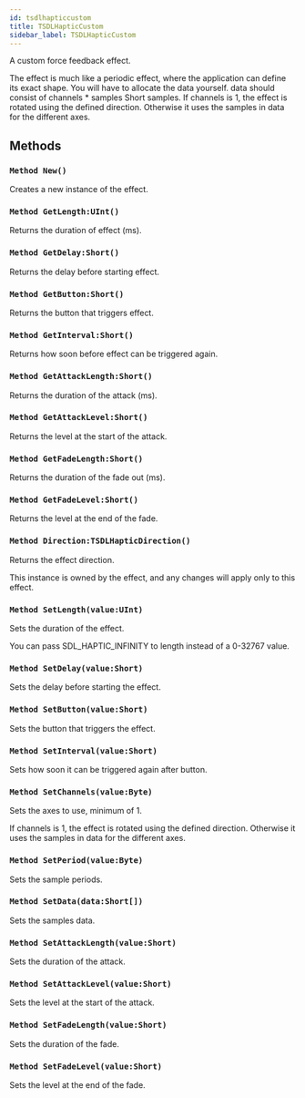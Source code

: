 ```yaml
---
id: tsdlhapticcustom
title: TSDLHapticCustom
sidebar_label: TSDLHapticCustom
---
```


A custom force feedback effect.


The effect is much like a periodic effect, where the application can define its exact shape.
You will have to allocate the data yourself. data should consist of channels * samples Short samples.
If channels is 1, the effect is rotated using the defined direction. Otherwise it uses the samples in data for the different axes.


## Methods

### `Method New()`

Creates a new instance of the effect.


### `Method GetLength:UInt()`

Returns the duration of effect (ms).


### `Method GetDelay:Short()`

Returns the delay before starting effect.


### `Method GetButton:Short()`

Returns the button that triggers effect.


### `Method GetInterval:Short()`

Returns how soon before effect can be triggered again.


### `Method GetAttackLength:Short()`

Returns the duration of the attack (ms).


### `Method GetAttackLevel:Short()`

Returns the level at the start of the attack.


### `Method GetFadeLength:Short()`

Returns the duration of the fade out (ms).


### `Method GetFadeLevel:Short()`

Returns the level at the end of the fade.


### `Method Direction:TSDLHapticDirection()`

Returns the effect direction.

This instance is owned by the effect, and any changes will apply only to this effect.



### `Method SetLength(value:UInt)`

Sets the duration of the effect.

You can pass SDL_HAPTIC_INFINITY to length instead of a 0-32767 value.



### `Method SetDelay(value:Short)`

Sets the delay before starting the effect.


### `Method SetButton(value:Short)`

Sets the button that triggers the effect.


### `Method SetInterval(value:Short)`

Sets how soon it can be triggered again after button.


### `Method SetChannels(value:Byte)`

Sets the axes to use, minimum of 1.

If channels is 1, the effect is rotated using the defined direction. Otherwise it uses the samples in data for the different axes.



### `Method SetPeriod(value:Byte)`

Sets the sample periods.


### `Method SetData(data:Short[])`

Sets the samples data.


### `Method SetAttackLength(value:Short)`

Sets the duration of the attack.


### `Method SetAttackLevel(value:Short)`

Sets the level at the start of the attack.


### `Method SetFadeLength(value:Short)`

Sets the duration of the fade.


### `Method SetFadeLevel(value:Short)`

Sets the level at the end of the fade.


